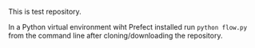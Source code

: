 This is test repository.

In a Python virtual environment wiht Prefect installed run `python flow.py` from the command line after cloning/downloading the repository.
